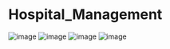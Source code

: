 # Hospital_Management
![image](https://github.com/MachineMoo-Abdullah/Hospital_Management/assets/152873913/f2014235-835f-41cb-ad67-63e0bc66546a)
![image](https://github.com/MachineMoo-Abdullah/Hospital_Management/assets/152873913/4c5232df-a077-47be-9073-3f600038c570)
![image](https://github.com/MachineMoo-Abdullah/Hospital_Management/assets/152873913/af0b1a79-62e9-47eb-93c8-67960a4fdee8)
![image](https://github.com/MachineMoo-Abdullah/Hospital_Management/assets/152873913/14ee848e-c069-44cb-9236-6d33ea7c0c00)
